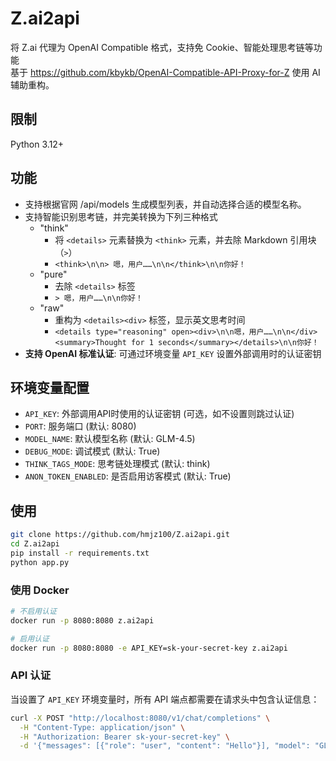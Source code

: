 # Z.ai2api
将 Z.ai 代理为 OpenAI Compatible 格式，支持免 Cookie、智能处理思考链等功能  
基于 https://github.com/kbykb/OpenAI-Compatible-API-Proxy-for-Z 使用 AI 辅助重构。

## 限制
Python 3.12+

## 功能
- 支持根据官网 /api/models 生成模型列表，并自动选择合适的模型名称。
- 支持智能识别思考链，并完美转换为下列三种格式
  - "think"
    - 将 `<details>` 元素替换为 `<think>` 元素，并去除 Markdown 引用块（`>`）
    - `<think>\n\n> 嗯，用户……\n\n</think>\n\n你好！`
  - "pure"
    - 去除 `<details>` 标签
    - `> 嗯，用户……\n\n你好！`
  - "raw"
    - 重构为 `<details><div>` 标签，显示英文思考时间
    - `<details type="reasoning" open><div>\n\n嗯，用户……\n\n</div><summary>Thought for 1 seconds</summary></details>\n\n你好！`
- **支持 OpenAI 标准认证**: 可通过环境变量 `API_KEY` 设置外部调用时的认证密钥

## 环境变量配置
- `API_KEY`: 外部调用API时使用的认证密钥 (可选，如不设置则跳过认证)
- `PORT`: 服务端口 (默认: 8080)
- `MODEL_NAME`: 默认模型名称 (默认: GLM-4.5)
- `DEBUG_MODE`: 调试模式 (默认: True)
- `THINK_TAGS_MODE`: 思考链处理模式 (默认: think)
- `ANON_TOKEN_ENABLED`: 是否启用访客模式 (默认: True)

## 使用
```bash
git clone https://github.com/hmjz100/Z.ai2api.git
cd Z.ai2api
pip install -r requirements.txt
python app.py
```

### 使用 Docker
```bash
# 不启用认证
docker run -p 8080:8080 z.ai2api

# 启用认证
docker run -p 8080:8080 -e API_KEY=sk-your-secret-key z.ai2api
```

### API 认证
当设置了 `API_KEY` 环境变量时，所有 API 端点都需要在请求头中包含认证信息：

```bash
curl -X POST "http://localhost:8080/v1/chat/completions" \
  -H "Content-Type: application/json" \
  -H "Authorization: Bearer sk-your-secret-key" \
  -d '{"messages": [{"role": "user", "content": "Hello"}], "model": "GLM-4.5"}'
```
